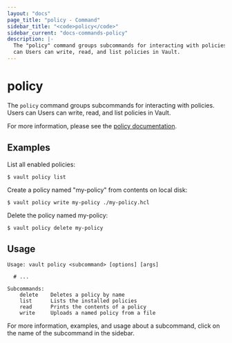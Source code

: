 ```yaml
---
layout: "docs"
page_title: "policy - Command"
sidebar_title: "<code>policy</code>"
sidebar_current: "docs-commands-policy"
description: |-
  The "policy" command groups subcommands for interacting with policies. Users
  can Users can write, read, and list policies in Vault.
---
```


# policy

The `policy` command groups subcommands for interacting with policies. Users can
Users can write, read, and list policies in Vault.

For more information, please see the [policy
documentation](/docs/concepts/policies.html).

## Examples

List all enabled policies:

```text
$ vault policy list
```

Create a policy named "my-policy" from contents on local disk:

```text
$ vault policy write my-policy ./my-policy.hcl
```

Delete the policy named my-policy:

```text
$ vault policy delete my-policy
```

## Usage

```text
Usage: vault policy <subcommand> [options] [args]

  # ...

Subcommands:
    delete    Deletes a policy by name
    list      Lists the installed policies
    read      Prints the contents of a policy
    write     Uploads a named policy from a file
```

For more information, examples, and usage about a subcommand, click on the name
of the subcommand in the sidebar.
